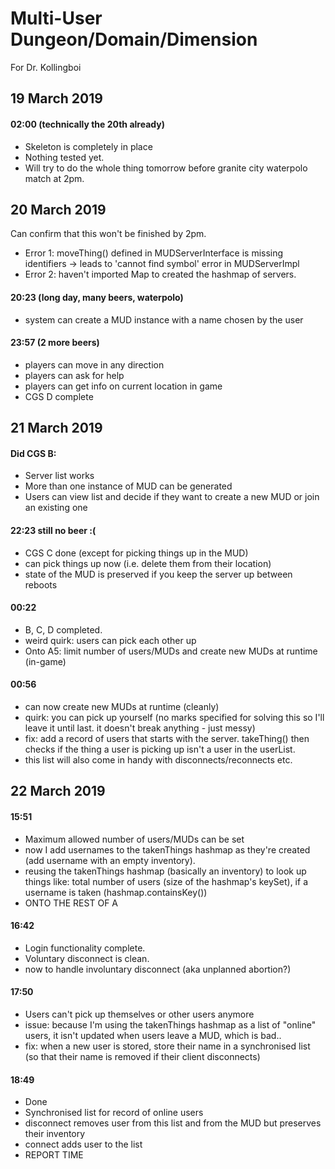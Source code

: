 # Multi-User Dungeon/Domain/Dimension

For Dr. Kollingboi

## 19 March 2019

#### 02:00 (technically the 20th already)
- Skeleton is completely in place 
- Nothing tested yet.
- Will try to do the whole thing tomorrow before granite city waterpolo match at 2pm.

## 20 March 2019
Can confirm that this won't be finished by 2pm.
- Error 1: moveThing() defined in MUDServerInterface is missing identifiers -> leads to 'cannot find symbol' error in MUDServerImpl
- Error 2: haven't imported Map to created the hashmap of servers.

#### 20:23 (long day, many beers, waterpolo)
- system can create a MUD instance with a name chosen by the user

#### 23:57 (2 more beers)
- players can move in any direction
- players can ask for help
- players can get info on current location in game
- CGS D complete

## 21 March 2019

#### Did CGS B:
- Server list works
- More than one instance of MUD can be generated
- Users can view list and decide if they want to create a new MUD or join an existing one

#### 22:23 still no beer :(
- CGS C done (except for picking things up in the MUD)
- can pick things up now (i.e. delete them from their location)
- state of the MUD is preserved if you keep the server up between reboots

#### 00:22
- B, C, D completed.
- weird quirk: users can pick each other up
- Onto A5: limit number of users/MUDs and create new MUDs at runtime (in-game)

#### 00:56
- can now create new MUDs at runtime (cleanly)
- quirk: you can pick up yourself (no marks specified for solving this so I'll leave it until last. it doesn't break anything - just messy)
- fix: add a record of users that starts with the server. takeThing() then checks if the thing a user is picking up isn't a user in the userList.
- this list will also come in handy with disconnects/reconnects etc.

## 22 March 2019

#### 15:51
- Maximum allowed number of users/MUDs can be set
- now I add usernames to the takenThings hashmap as they're created (add username with an empty inventory).
- reusing the takenThings hashmap (basically an inventory) to look up things like: total number of users (size of the hashmap's keySet), if a username is taken (hashmap.containsKey())
- ONTO THE REST OF A

#### 16:42
- Login functionality complete.
- Voluntary disconnect is clean.
- now to handle involuntary disconnect (aka unplanned abortion?)

#### 17:50
- Users can't pick up themselves or other users anymore
- issue: because I'm using the takenThings hashmap as a list of "online" users, it isn't updated when users leave a MUD, which is bad..
- fix: when a new user is stored, store their name in a synchronised list (so that their name is removed if their client disconnects)

#### 18:49
- Done
- Synchronised list for record of online users
- disconnect removes user from this list and from the MUD but preserves their inventory
- connect adds user to the list
- REPORT TIME